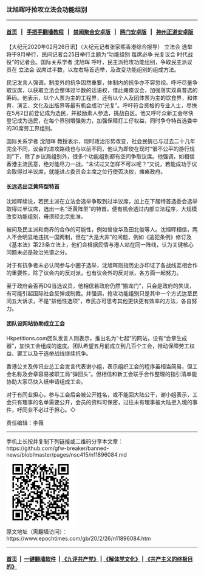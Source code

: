 ### 沈旭晖吁抢攻立法会功能组别
------------------------

#### [首页](https://github.com/gfw-breaker/banned-news/blob/master/README.md) &nbsp;&nbsp;|&nbsp;&nbsp; [手把手翻墙教程](https://github.com/gfw-breaker/guides/wiki) &nbsp;&nbsp;|&nbsp;&nbsp; [禁闻聚合安卓版](https://github.com/gfw-breaker/bn-android) &nbsp;&nbsp;|&nbsp;&nbsp; [网门安卓版](https://github.com/oGate2/oGate) &nbsp;&nbsp;|&nbsp;&nbsp; [神州正道安卓版](https://github.com/SzzdOgate/update) 



<div><p>
 【大纪元2020年02月26日讯】（大纪元记者张家熙香港综合报导）
 <ok href="https://www.epochtimes.com/gb/tag/%E7%AB%8B%E6%B3%95%E4%BC%9A.html">
  立法会
 </ok>
 选举将于9月举行，民间记者会25日举行主题为“功能组别 每席必争 光复议会 时代战役”的记者会。国际关系学者
 <ok href="https://www.epochtimes.com/gb/tag/%E6%B2%88%E6%97%AD%E6%99%96.html">
  沈旭晖
 </ok>
 呼吁，民主派抢攻功能组别，争取民主派议员在
 <ok href="https://www.epochtimes.com/gb/tag/%E7%AB%8B%E6%B3%95%E4%BC%9A.html">
  立法会
 </ok>
 议席过半数，以左右特首选举，及改变功能组别的组成方法。
</p>
<p>
 民记发言人强调，制度外的抗争固然重要，体制内的抗争亦不容忽视。呼吁尽量争取议席，以获取立法会整体过半数的话语权，借此瘫痪议会，加强落实双真普选的筹码。他表示，以个人票为主的工程界，还有以个人及团体票为主的饮食界，和体育、演艺、文化及出版界等最有机会成功“光复”。呼吁符合资格的专业人士，尽快在5月2日前登记成为选民，并鼓励素人参选，挑战白区。他又呼吁众新工会尽快登记成为选民，在每个界别增强势力，加强保障打工仔权益，同时争夺特首选委中的30席劳工界组别。
</p>
<p>
 国际关系学者
 <ok href="https://www.epochtimes.com/gb/tag/%E6%B2%88%E6%97%AD%E6%99%96.html">
  沈旭晖
 </ok>
 教授表示，现时政治形势改变，社会民情已与过去二十几年完全不同，议会的进攻路线也与以前不同，他认为即使在现时“很不公平的游行规则”下，除了乡议局组别外，很多个功能组别都有空间争取议席。他强调，如相信香港主流民意，绝对能尽力一战，“未试过又怎样不可以呢？”又说，若能成功于议会取得过半议席，就能进占委员会主席之位行使否决权，瘫痪政府。
</p>
<h4>
 长远选出泛黄阵型特首
</h4>
<p>
 沈旭晖续说，若民主派在立法会选举争取到过半议席，加上在下届特首选委会选举取得过半议席，选出一名“泛黄阵型”的特首，便有机会透过内部立法程序，大规模改变功能组别，毋须经北京批准。
</p>
<p>
 被问及民主派和商界的合作的可能性，例如曾俊华及田北俊等人。沈旭晖相信，两人不会明显地违抗一国两制，但在“大是大非”的问题，例如《逃犯条例》修订及《基本法》第23条立法上，他们会根据民情与港人站在同一阵线，认为关键核心问题未必是政治光谱之分。
</p>
<p>
 对于有抗争者未必认同参与小圈子选举，沈旭晖则指历史亦印证了各战线互相合作的重要性，除了议会内的反对派，也有议会外的反对派，各方面一起努力。
</p>
<p>
 至于政府会否再DQ当选议员，他相信若政府仍然“搬龙门”，只会是政府的失误，有可能引起国际社会反弹或制裁。并强调，抢攻功能组别只是其中一个方式达至民间五大诉求，不是“排他性选项”，市民亦可思考其他更快更有效率的方法，各自努力。
</p>
<h4>
 团队设网站协助成立工会
</h4>
<p>
 Hkpetitions.com团队发言人则表示，推出名为“七起”的网站，设有“会章生成器”，加快工会组成的速度。团队希望五月前成立到几百个工会，推动保障劳工权益、罢工以及于选举战线继续抗争。
</p>
<p>
 香港公关及传讯业总工会发言代表谢小姐，表示组织工会的程序虽相当简易，但工会名称及会章容易被职工局“弹回头”。但相信和新工会联手合作整理的指引清单能协助大家尽快入纸申请组成工会。
</p>
<p>
 对于有同业担心，参与工会后会被公开姓名，或不能回大陆公干，谢小姐表示，工会只有理事的名单需要公开，会员的资料可保密，过往未有理事被大陆拒入境的事件，吁同业不必过于担心。◇
</p>
<p>
 责任编辑：李薇
</p>
</div>
<hr/>
手机上长按并复制下列链接或二维码分享本文章：<br/>
https://github.com/gfw-breaker/banned-news/blob/master/pages/nsc415/n11896084.md <br/>
<a href='https://github.com/gfw-breaker/banned-news/blob/master/pages/nsc415/n11896084.md'><img src='https://github.com/gfw-breaker/banned-news/blob/master/pages/nsc415/n11896084.md.png'/></a> <br/>
原文地址（需翻墙访问）：https://www.epochtimes.com/gb/20/2/26/n11896084.htm


------------------------
#### [首页](https://github.com/gfw-breaker/banned-news/blob/master/README.md) &nbsp;|&nbsp; [一键翻墙软件](https://github.com/gfw-breaker/nogfw/blob/master/README.md) &nbsp;| [《九评共产党》](https://github.com/gfw-breaker/9ping.md/blob/master/README.md#九评之一评共产党是什么) | [《解体党文化》](https://github.com/gfw-breaker/jtdwh.md/blob/master/README.md) | [《共产主义的终极目的》](https://github.com/gfw-breaker/gczydzjmd.md/blob/master/README.md)


<img src='http://gfw-breaker.win/banned-news/pages/nsc415/n11896084.md' width='0px' height='0px'/>